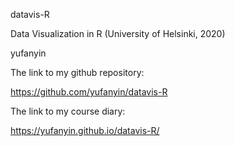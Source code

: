 datavis-R 

Data Visualization in R (University of Helsinki, 2020)

yufanyin

The link to my github repository:

<https://github.com/yufanyin/datavis-R>

The link to my course diary:

<https://yufanyin.github.io/datavis-R/>


